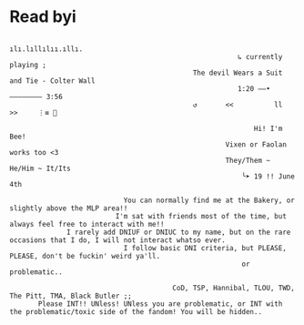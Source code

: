 # Read byi

                                                             ılı.lıllılıı.ıllı.
                                                            ↳ currently playing ;
                                                 The devil Wears a Suit and Tie - Colter Wall
                                                            1:20 ——•———————— 3:56
                                                 ↺       <<          ll          >>     ⋮≡ 🎵

                                                                Hi! I'm Bee!
                                                         Vixen or Faolan works too <3
                                                         They/Them ~ He/Him ~ It/Its
                                                             ╰➤ 19 !! June 4th
  
                                You can normally find me at the Bakery, or slightly above the MLP area!! 
                              I'm sat with friends most of the time, but always feel free to interact with me!! 
                  I rarely add DNIUF or DNIUC to my name, but on the rare occasions that I do, I will not interact whatso ever.
                                I follow basic DNI criteria, but PLEASE, PLEASE, don't be fuckin' weird ya'll.
                                                             or problematic..
                                                         
                                            CoD, TSP, Hannibal, TLOU, TWD, The Pitt, TMA, Black Butler ;; 
           Please INT!! UNless! UNless you are problematic, or INT with the problematic/toxic side of the fandom! You will be hidden..
